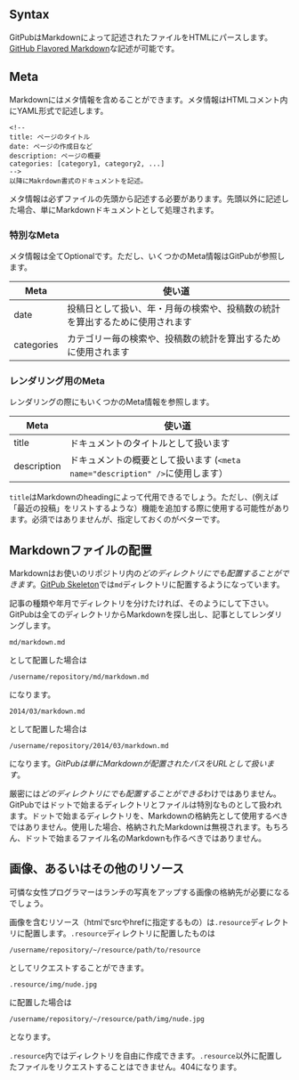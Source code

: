 <!--
title: Markdown
-->

## Syntax
GitPubはMarkdownによって記述されたファイルをHTMLにパースします。[GitHub Flavored Markdown](https://help.github.com/articles/github-flavored-markdown)な記述が可能です。


## Meta
Markdownにはメタ情報を含めることができます。メタ情報はHTMLコメント内にYAML形式で記述します。

```text
<!--
title: ページのタイトル
date: ページの作成日など
description: ページの概要
categories: [category1, category2, ...]
-->
以降にMakrdown書式のドキュメントを記述。
```

メタ情報は必ずファイルの先頭から記述する必要があります。先頭以外に記述した場合、単にMarkdownドキュメントとして処理されます。


### 特別なMeta
メタ情報は全てOptionalです。ただし、いくつかのMeta情報はGitPubが参照します。

Meta  | 使い道
----- | ------
date       | 投稿日として扱い、年・月毎の検索や、投稿数の統計を算出するために使用されます
categories | カテゴリー毎の検索や、投稿数の統計を算出するために使用されます

### レンダリング用のMeta
レンダリングの際にもいくつかのMeta情報を参照します。

Meta  | 使い道
----- | ------
title       | ドキュメントのタイトルとして扱います
description | ドキュメントの概要として扱います (`<meta name="description" />`に使用します）

`title`はMarkdownのheadingによって代用できるでしょう。ただし、(例えば「最近の投稿」をリストするような）機能を追加する際に使用する可能性があります。必須ではありませんが、指定しておくのがベターです。

## Markdownファイルの配置
Markdownはお使いのリポジトリ内の*どのディレクトリにでも配置することができます*。[GitPub Skeleton](https://github.com/gitpub/skeleton)では`md`ディレクトリに配置するようになっています。

記事の種類や年月でディレクトリを分けたければ、そのようにして下さい。GitPubは全てのディレクトリからMarkdownを探し出し、記事としてレンダリングします。

```
md/markdown.md
```

として配置した場合は

```
/username/repository/md/markdown.md
```

になります。

```
2014/03/markdown.md
```

として配置した場合は

```
/username/repository/2014/03/markdown.md
```

になります。*GitPubは単にMarkdownが配置されたパスをURLとして扱います*。

厳密には*どのディレクトリにでも配置することができる*わけではありません。GitPubではドットで始まるディレクトリとファイルは特別なものとして扱われます。ドットで始まるディレクトリを、Markdownの格納先として使用するべきではありません。使用した場合、格納されたMarkdownは無視されます。もちろん、ドットで始まるファイル名のMarkdownも作るべきではありません。

## 画像、あるいはその他のリソース
可憐な女性プログラマーはランチの写真をアップする画像の格納先が必要になるでしょう。

画像を含むリソース（htmlでsrcやhrefに指定するもの）は`.resource`ディレクトリに配置します。`.resource`ディレクトリに配置したものは

```
/username/repository/~/resource/path/to/resource
```

としてリクエストすることができます。

```
.resource/img/nude.jpg
```

に配置した場合は

```
/username/repository/~/resource/path/img/nude.jpg
```

となります。

`.resource`内ではディレクトリを自由に作成できます。`.resource`以外に配置したファイルをリクエストすることはできません。404になります。
